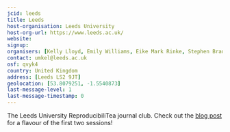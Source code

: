 ```yaml
---
jcid: leeds
title: Leeds
host-organisation: Leeds University
host-org-url: https://www.leeds.ac.uk/
website:
signup:
organisers: [Kelly Lloyd, Emily Williams, Eike Mark Rinke, Stephen Bradley, Nour Halabi]
contact: umkel@leeds.ac.uk
osf: qvyk4
country: United Kingdom
address: [Leeds LS2 9JT]
geolocation: [53.8079251, -1.5540873]
last-message-level: 1
last-message-timestamp: 0
---
```


The Leeds University ReproducibiliTea journal club. Check out the [blog post](https://leedsunilibrary.wordpress.com/2019/08/23/reproducibilitea-at-leeds/) for a flavour of the first two sessions!
